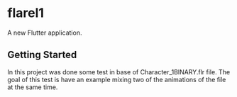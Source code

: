 # flarel1

A new Flutter application.

## Getting Started

In this project was done some test in base of Character_1BINARY.flr file.
The goal of this test is have an example mixing two of the animations of the file at the same time.
